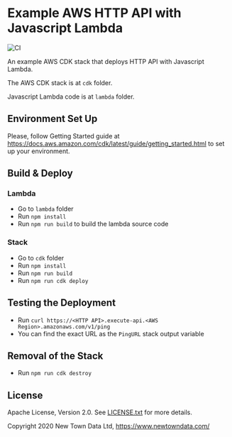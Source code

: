 # Example AWS HTTP API with Javascript Lambda

![CI](https://github.com/NewTownData/aws-lambda-js/workflows/CI/badge.svg)

An example AWS CDK stack that deploys HTTP API with Javascript Lambda.

The AWS CDK stack is at `cdk` folder.

Javascript Lambda code is at `lambda` folder.

## Environment Set Up

Please, follow Getting Started guide at https://docs.aws.amazon.com/cdk/latest/guide/getting_started.html to set up your environment.

## Build & Deploy

### Lambda

 * Go to `lambda` folder
 * Run `npm install`
 * Run `npm run build` to build the lambda source code

### Stack

 * Go to `cdk` folder
 * Run `npm install`
 * Run `npm run build`
 * Run `npm run cdk deploy`

## Testing the Deployment

 * Run `curl https://<HTTP API>.execute-api.<AWS Region>.amazonaws.com/v1/ping`
 * You can find the exact URL as the `PingURL` stack output variable

## Removal of the Stack

 * Run `npm run cdk destroy`

## License

Apache License, Version 2.0. See [LICENSE.txt](LICENSE.txt) for more details.

Copyright 2020 New Town Data Ltd, https://www.newtowndata.com/
